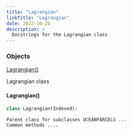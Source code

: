 ```yaml
---
title: "Lagrangian"
linkTitle: "Lagrangian"
date: 2022-10-20
description: >
  Docstrings for the Lagrangian class
---
```

### Objects

[Lagrangian()](#lagrangian)<br />

Lagrangian class
#### Lagrangian()
```python
class Lagrangian(Indexed):
```

```
Parent class for subclasses OCEANPARCELS ...
Common methods ....
```
